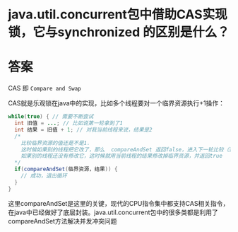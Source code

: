 # java.util.concurrent包中借助CAS实现锁，它与synchronized 的区别是什么？

# 答案

CAS 即 `Compare and Swap`

CAS就是乐观锁在java中的实现，比如多个线程要对一个临界资源执行+1操作：

```java
while(true) { // 需要不断尝试
  int 旧值 = ...; // 比如说第一轮拿到了1
  int 结果 = 旧值 + 1; // 对我当前线程来说，结果是2 
  /* 
    比较临界资源的值还是不是1.
    这时候如果别的线程把它改了，那么  compareAndSet 返回false，进入下一轮比较（否则我的修改会覆盖别人的）
    如果别的线程还没有修改它，这时候就用当前线程的结果修改掉临界资源，并返回true 
  */
  if(compareAndSet(临界资源，结果)) { 
    // 成功，退出循环
  }
}
```

这里compareAndSet是这里的关键，现代的CPU指令集中都支持CAS相关指令，在java中已经做好了底层封装。java.util.concurrent包中的很多类都是利用了compareAndSet方法解决并发冲突问题

